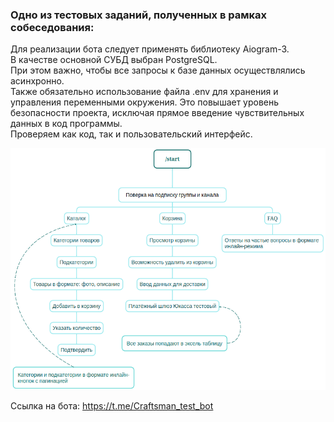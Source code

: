 ### **Одно из тестовых заданий, полученных в рамках собеседования**:

Для реализации бота следует применять библиотеку Aiogram-3. <br/>
В качестве основной СУБД выбран PostgreSQL. <br/>
При этом важно, чтобы все запросы к базе данных осуществлялись асинхронно. <br/>
Также обязательно использование файла .env для хранения и управления переменными окружения. Это повышает уровень безопасности проекта, исключая прямое введение чувствительных данных в код программы.<br/>
Проверяем как код, так и пользовательский интерфейс.

![craftsman_test_bot.png](Media%2Fcraftsman_test_bot.png)

Ссылка на бота: https://t.me/Craftsman_test_bot